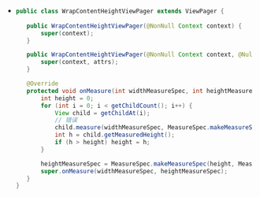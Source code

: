- ```java
  public class WrapContentHeightViewPager extends ViewPager {
     
     public WrapContentHeightViewPager(@NonNull Context context) {
         super(context);
     }
  
     public WrapContentHeightViewPager(@NonNull Context context, @Nullable AttributeSet attrs) {
         super(context, attrs);
     }
  
     @Override
     protected void onMeasure(int widthMeasureSpec, int heightMeasureSpec) {
         int height = 0;
         for (int i = 0; i < getChildCount(); i++) {
             View child = getChildAt(i);
             // 错误
             child.measure(widthMeasureSpec, MeasureSpec.makeMeasureSpec(0, MeasureSpec.UNSPECIFIED));
             int h = child.getMeasuredHeight();
             if (h > height) height = h;
         }
  
         heightMeasureSpec = MeasureSpec.makeMeasureSpec(height, MeasureSpec.EXACTLY);
         super.onMeasure(widthMeasureSpec, heightMeasureSpec);
     }
  }
  ```